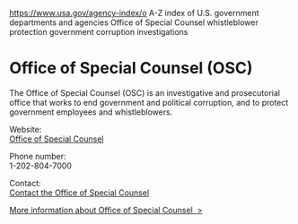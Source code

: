 

https://www.usa.gov/agency-index/o
A-Z index of U.S. government departments and agencies
Office of Special Counsel whistleblower protection
government corruption investigations

# Office of Special Counsel (OSC)

The Office of Special Counsel (OSC) is an investigative and prosecutorial office that works to end government and political corruption, and to protect government employees and whistleblowers.

Website:  
[Office of Special Counsel](https://osc.gov/)

Phone number:  
1-202-804-7000

Contact:  
[Contact the Office of Special Counsel](https://osc.gov/Pages/contact.aspx)

[More information about Office of Special Counsel  >](https://www.usa.gov/agencies/office-of-special-counsel)
